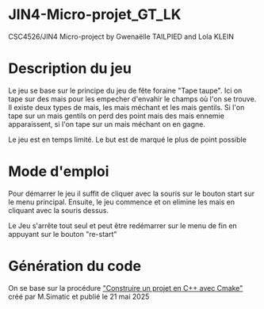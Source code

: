 # JIN4-Micro-projet_GT_LK
CSC4526/JIN4 Micro-project by Gwenaëlle TAILPIED and Lola KLEIN

# Description du jeu
Le jeu se base sur le principe du jeu de fête foraine "Tape taupe".
Ici on tape sur des mais pour les empecher d'envahir le champs où l'on se trouve. 
Il existe deux types de mais, les mais méchant et les mais gentils. 
Si l'on tape sur un mais gentils on perd des point mais des mais ennemie apparaissent, si l'on tape sur un mais méchant on en gagne.

Le jeu est en temps limité. Le but est de marqué le plus de point possible

# Mode d'emploi

Pour démarrer le jeu il suffit de cliquer avec la souris sur le bouton start sur le menu principal. Ensuite, le jeu commence et on elimine les mais en cliquant avec la souris dessus.

Le Jeu s'arrête tout seul et peut être redémarrer sur le menu de fin en appuyant sur le bouton "re-start"

# Génération du code
On se base sur la procédure ["Construire un projet en C++ avec Cmake"](https://www-inf.telecom-sudparis.eu/COURS/CSC4526/new_site/Supports/Documents/OutilsCSC4526/outilsCSC4526.html#construire-un-projet-c-avec-cmake) créé par M.Simatic et publié le 21 mai 2025
